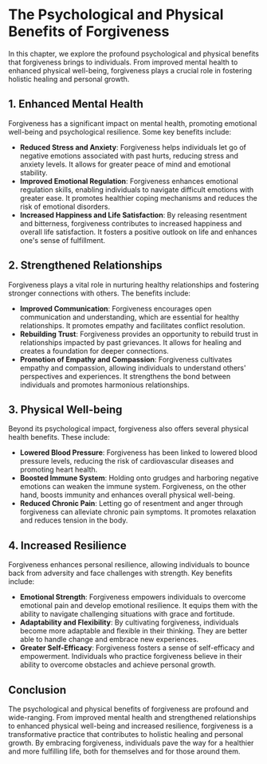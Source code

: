 The Psychological and Physical Benefits of Forgiveness
=================================================================

In this chapter, we explore the profound psychological and physical benefits that forgiveness brings to individuals. From improved mental health to enhanced physical well-being, forgiveness plays a crucial role in fostering holistic healing and personal growth.

**1. Enhanced Mental Health**
-----------------------------

Forgiveness has a significant impact on mental health, promoting emotional well-being and psychological resilience. Some key benefits include:

* **Reduced Stress and Anxiety**: Forgiveness helps individuals let go of negative emotions associated with past hurts, reducing stress and anxiety levels. It allows for greater peace of mind and emotional stability.
* **Improved Emotional Regulation**: Forgiveness enhances emotional regulation skills, enabling individuals to navigate difficult emotions with greater ease. It promotes healthier coping mechanisms and reduces the risk of emotional disorders.
* **Increased Happiness and Life Satisfaction**: By releasing resentment and bitterness, forgiveness contributes to increased happiness and overall life satisfaction. It fosters a positive outlook on life and enhances one's sense of fulfillment.

**2. Strengthened Relationships**
---------------------------------

Forgiveness plays a vital role in nurturing healthy relationships and fostering stronger connections with others. The benefits include:

* **Improved Communication**: Forgiveness encourages open communication and understanding, which are essential for healthy relationships. It promotes empathy and facilitates conflict resolution.
* **Rebuilding Trust**: Forgiveness provides an opportunity to rebuild trust in relationships impacted by past grievances. It allows for healing and creates a foundation for deeper connections.
* **Promotion of Empathy and Compassion**: Forgiveness cultivates empathy and compassion, allowing individuals to understand others' perspectives and experiences. It strengthens the bond between individuals and promotes harmonious relationships.

**3. Physical Well-being**
--------------------------

Beyond its psychological impact, forgiveness also offers several physical health benefits. These include:

* **Lowered Blood Pressure**: Forgiveness has been linked to lowered blood pressure levels, reducing the risk of cardiovascular diseases and promoting heart health.
* **Boosted Immune System**: Holding onto grudges and harboring negative emotions can weaken the immune system. Forgiveness, on the other hand, boosts immunity and enhances overall physical well-being.
* **Reduced Chronic Pain**: Letting go of resentment and anger through forgiveness can alleviate chronic pain symptoms. It promotes relaxation and reduces tension in the body.

**4. Increased Resilience**
---------------------------

Forgiveness enhances personal resilience, allowing individuals to bounce back from adversity and face challenges with strength. Key benefits include:

* **Emotional Strength**: Forgiveness empowers individuals to overcome emotional pain and develop emotional resilience. It equips them with the ability to navigate challenging situations with grace and fortitude.
* **Adaptability and Flexibility**: By cultivating forgiveness, individuals become more adaptable and flexible in their thinking. They are better able to handle change and embrace new experiences.
* **Greater Self-Efficacy**: Forgiveness fosters a sense of self-efficacy and empowerment. Individuals who practice forgiveness believe in their ability to overcome obstacles and achieve personal growth.

**Conclusion**
--------------

The psychological and physical benefits of forgiveness are profound and wide-ranging. From improved mental health and strengthened relationships to enhanced physical well-being and increased resilience, forgiveness is a transformative practice that contributes to holistic healing and personal growth. By embracing forgiveness, individuals pave the way for a healthier and more fulfilling life, both for themselves and for those around them.
